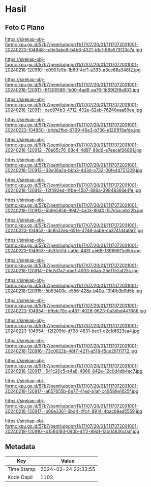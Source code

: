 # Hasil

## Foto C Plano

https://sirekap-obj-formc.kpu.go.id/57b7/pemilu/pdpr/11/17/07/20/01/1117072001001-20240223-104948--c0e3abe9-b4b6-4321-b1cf-89e573f20c7a.jpg

https://sirekap-obj-formc.kpu.go.id/57b7/pemilu/pdpr/11/17/07/20/01/1117072001001-20240218-120910--c0907e9b-1b69-4cf1-a393-a3ce68a348f2.jpg

https://sirekap-obj-formc.kpu.go.id/57b7/pemilu/pdpr/11/17/07/20/01/1117072001001-20240218-120911--6f306586-1b00-4ad8-aa76-1b69f2f8a603.jpg

https://sirekap-obj-formc.kpu.go.id/57b7/pemilu/pdpr/11/17/07/20/01/1117072001001-20240218-120911--cec974b3-4712-402e-82eb-76240eaa69ee.jpg

https://sirekap-obj-formc.kpu.go.id/57b7/pemilu/pdpr/11/17/07/20/01/1117072001001-20240223-104950--b4da2fbd-6769-49e3-b736-e1261f18afde.jpg

https://sirekap-obj-formc.kpu.go.id/57b7/pemilu/pdpr/11/17/07/20/01/1117072001001-20240218-120912--78e65c76-68c4-4d97-88d6-e7eecef26891.jpg

https://sirekap-obj-formc.kpu.go.id/57b7/pemilu/pdpr/11/17/07/20/01/1117072001001-20240218-120912--38a08a2a-bbb3-4d3d-a732-06fe4d751329.jpg

https://sirekap-obj-formc.kpu.go.id/57b7/pemilu/pdpr/11/17/07/20/01/1117072001001-20240218-120913--f2f492ed-4fbe-45b7-886a-39848366e4fe.jpg

https://sirekap-obj-formc.kpu.go.id/57b7/pemilu/pdpr/11/17/07/20/01/1117072001001-20240218-120913--5b9e5856-9947-4a03-8040-157e5aceb22b.jpg

https://sirekap-obj-formc.kpu.go.id/57b7/pemilu/pdpr/11/17/07/20/01/1117072001001-20240223-104952--dc8b32eb-651e-4748-aabe-ca3741d4a0e7.jpg

https://sirekap-obj-formc.kpu.go.id/57b7/pemilu/pdpr/11/17/07/20/01/1117072001001-20240223-104953--d53fe51d-ca0d-443f-a568-139669f1c655.jpg

https://sirekap-obj-formc.kpu.go.id/57b7/pemilu/pdpr/11/17/07/20/01/1117072001001-20240218-120914--0fe2d7a2-abef-4933-b0aa-25ef7e2af25c.jpg

https://sirekap-obj-formc.kpu.go.id/57b7/pemilu/pdpr/11/17/07/20/01/1117072001001-20240218-120915--5b53400c-c556-428a-b40a-13f4fb3b9d5b.jpg

https://sirekap-obj-formc.kpu.go.id/57b7/pemilu/pdpr/11/17/07/20/01/1117072001001-20240223-104954--bfbdc79c-e487-4028-9623-0a3dbd447686.jpg

https://sirekap-obj-formc.kpu.go.id/57b7/pemilu/pdpr/11/17/07/20/01/1117072001001-20240223-104954--f2f209fd-d708-4831-bec1-c2c1df823ea4.jpg

https://sirekap-obj-formc.kpu.go.id/57b7/pemilu/pdpr/11/17/07/20/01/1117072001001-20240218-120916--73c0022b-48f7-4211-a518-f5ce29111772.jpg

https://sirekap-obj-formc.kpu.go.id/57b7/pemilu/pdpr/11/17/07/20/01/1117072001001-20240218-120917--541c20c5-a4a8-4866-842e-12c0d4db4ec7.jpg

https://sirekap-obj-formc.kpu.go.id/57b7/pemilu/pdpr/11/17/07/20/01/1117072001001-20240218-120917--a657655b-6e77-41ed-b1af-c49589e1625f.jpg

https://sirekap-obj-formc.kpu.go.id/57b7/pemilu/pdpr/11/17/07/20/01/1117072001001-20240218-120917--b69a3361-6bd4-4fc4-8914-4bac68ed5559.jpg

https://sirekap-obj-formc.kpu.go.id/57b7/pemilu/pdpr/11/17/07/20/01/1117072001001-20240218-120910--d1584193-090b-41f2-89d1-13b04836c0af.jpg


## Metadata

| Key        | Value               |
| ---------- | ------------------- |
| Time Stamp | 2024-02-24 22:33:55 |
| Kode Dapil | 1102                |



